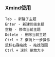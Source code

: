 ### Xmind使用

```less
Tab - 新建子主题
Enter - 新建同级主题
空格 - 修改当前主题
Delete - 删除当前主题
Ctrl + Z 撤销上一步操作
鼠标右键拖拽 - 拖拽范围
Ctrl + 滚轮 缩放大小
```

